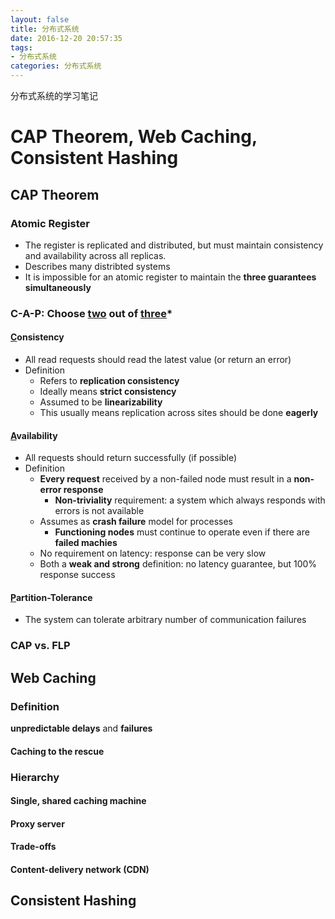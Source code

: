 ```yaml
---
layout: false
title: 分布式系统
date: 2016-12-20 20:57:35
tags:
- 分布式系统
categories: 分布式系统
---
```

分布式系统的学习笔记
<!--more-->
# CAP Theorem, Web Caching, Consistent Hashing
## CAP Theorem
### Atomic Register
- The register is replicated and distributed, but must maintain consistency and availability across all replicas.  
- Describes many distribted systems
- It is impossible for an atomic register to maintain the **three guarantees simultaneously**  

### C\-A\-P: Choose <u>two</u> out of <u>three</u>*
#### <u>C</u>onsistency
- All read requests should read the latest value (or return an error)
- Definition
  - Refers to **replication consistency**
  - Ideally means **strict consistency**
  - Assumed to be **linearizability**
  - This usually means replication across sites should be done **eagerly**  

#### <u>A</u>vailability
- All requests should return successfully (if possible)
- Definition
  - **Every request** received by a non-failed node must result in a **non-error response**
    - **Non-triviality** requirement: a system which always responds with errors is not available
  - Assumes as **crash failure** model for processes
    - **Functioning nodes** must continue to operate even if there are **failed machies**
  - No requirement on latency: response can be very slow
  - Both a **weak and strong** definition: no latency guarantee, but 100% response success  

#### <u>P</u>artition\-Tolerance
- The system can tolerate arbitrary number of communication failures

### CAP vs. FLP


## Web Caching
### Definition
**unpredictable delays** and **failures**
#### Caching to the rescue
### Hierarchy
#### Single, shared caching machine
#### Proxy server
#### Trade-offs
#### Content-delivery network (CDN)

## Consistent Hashing
